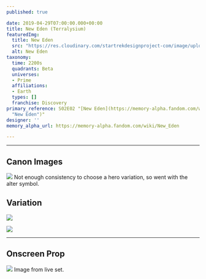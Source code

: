 ```yaml
---
published: true

date: 2019-04-29T07:00:00.000+00:00
title: New Eden (Terralysium)
featuredImg:
  title: New Eden
  src: "https://res.cloudinary.com/startrekdesignproject-com/image/upload/v1556565671/NewEden.png"
  alt: New Eden
taxonomy:
  time: 2200s
  quadrants: Beta
  universes:
  - Prime
  affiliations:
  - Earth
  types: []
  franchise: Discovery
primary_reference: S02E02 "[New Eden](https://memory-alpha.fandom.com/wiki/New_Eden
  "New Eden")"
designer: ''
memory_alpha_url: https://memory-alpha.fandom.com/wiki/New_Eden

---
```

___
## Canon Images


![](https://res.cloudinary.com/startrekdesignproject-com/image/upload/v1556565671/NewEden1.jpg)
Not enough consistency to choose a hero variation, so went with the alter symbol.


## Variation

![](https://res.cloudinary.com/startrekdesignproject-com/image/upload/v1556565671/NewEden3.jpg)

![](https://res.cloudinary.com/startrekdesignproject-com/image/upload/v1556565671/NewEden2.jpg)

___
## Onscreen Prop


![](https://res.cloudinary.com/startrekdesignproject-com/image/upload/v1556565671/NewEdenProp.jpg) Image from live set. 